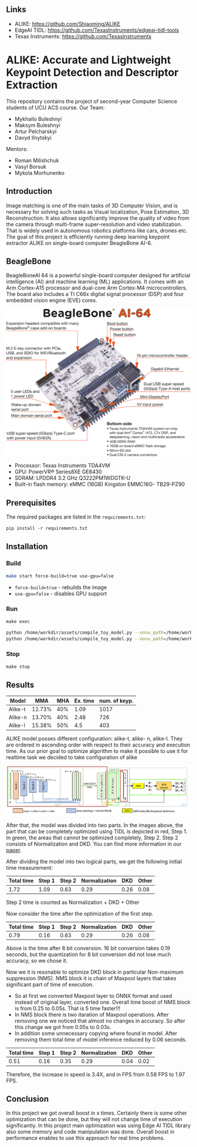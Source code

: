 ## Links
- ALIKE: https://github.com/Shiaoming/ALIKE
- EdgeAI TIDL: https://github.com/TexasInstruments/edgeai-tidl-tools
- Texas Instruments: https://github.com/TexasInstruments

# ALIKE: Accurate and Lightweight Keypoint Detection and Descriptor Extraction

This repository contains the project of second-year Computer Science students of UCU AСS course.
Our Team:
- Mykhailo Buleshnyi
- Maksym Buleshnyi
- Artur Pelcharskyi
- Davyd Ilnytskyi

Mentors:
- Roman Milishchuk
- Vasyl Borsuk
- Mykola Morhunenko

## Introduction

Image matching is one of the main tasks of 3D Computer
Vision, and is necessary for solving such tasks as Visual localization, Pose Estimation, 3D Reconstruction. It also allows significantly improve the quality of video from the camera through multi-frame super-resolution and video stabilization. That is widely used in autonomous robotics platforms like cars, drones etc. The goal of this project is efficiently running deep learning keypoint extractor ALIKE on single-board computer BeagleBone AI-6.

## BeagleBone

BeagleBoneAI 64 is a powerful single-board computer designed for artificial intelligence (AI) and machine learning (ML) applications. It comes with an Arm Cortex-A15 processor and dual-core Arm Cortex-M4 microcontrollers. The board also includes a TI C66x digital signal processor (DSP) and four embedded vision engine (EVE) cores.

![alt text](./images/beaglebone.png)

- Processor: Texas Instruments TDA4VM
- GPU: PowerVR® Series8XE GE8430
- SDRAM: LPDDR4 3.2 GHz Q3222PM1WDGTK-U
- Built-in flash memory: eMMC (16GB) Kingston EMMC16G-
TB29-PZ90

## Prerequisites

The required packages are listed in the `requirements.txt`:

```python3
pip install -r requirements.txt
```

## Installation

### Build
```bash
make start force-build=true use-gpu=false
```
* `force-build=true` - rebuilds the image
* `use-gpu=false` - disables GPU support

### Run
```
make exec
```

```bash
python /home/workdir/assets/compile_toy_model.py --onnx_path=/home/workdir/assets/toy_model_opset11.onnx --artifacts_folder=/home/workdir/assets/artifacts compile
python /home/workdir/assets/compile_toy_model.py --onnx_path=/home/workdir/assets/toy_model_opset11.onnx --artifacts_folder=/home/workdir/assets/artifacts inference
```

### Stop
```
make stop
```

## Results

| Model | MMA | MHA | Ex. time | num. of keyp. |
| --- | --- | --- | --- | --- |
| Alike-t | 12.73% | 40% | 1.09 | 1017 |
| Alike-n | 13.70% | 40% | 2.48 | 726 |
| Alike-l | 15.38% | 50% | 4.5 | 403 |

ALIKE model posses different configuration: alike-t, alike-
n, alike-l. They are ordered in ascending order with respect to their accuracy and execution time. As our prior goal to optimize algorithm to make it possible to use it for realtime task we decided to take configuration of alike

![alt text](./images/alike_split.jpg)

After that, the model was divided into two parts. In the images above, the part that can be completely optimized using TIDL is depicted in red, Step 1. In green, the areas that cannot be optimized completely, Step 2. Step 2 consists of Normalization and DKD. You can find more information in our [paper](https://www.overleaf.com/project/65e83c944189b6665887bb0e).

After dividing the model into two logical parts, we get the following initial time measurement:

| Total time | Step 1 | Step 2 | Normalization | DKD | Other |
| --- | --- | --- | --- | --- | --- |
| 1.72 | 1.09 | 0.63 | 0.29 | 0.26 | 0.08 |

Step 2 time is counted as Normalization + DKD + Other

Now consider the time after the optimization of the first step.

| Total time | Step 1 | Step 2 | Normalization | DKD | Other |
| --- | --- | --- | --- | --- | --- |
| 0.79 | 0.16 | 0.63 | 0.29 | 0.26 | 0.08 |

Above is the time after 8 bit conversion. 16 bit conversion takes 0.19 seconds, but the quantization for 8 bit conversion did not lose much accuracy, so we chose it.

Now we it is resonable to optimize DKD block in particular Non-maximum suppression (NMS).
NMS block it is chain of Maxpool layers that takes significant part of time of execution. 
- So at first we converted Maxpool layer to ONNX format and used instead of original layer, converted one. Overall time boost of NMS block is from 0.25 to 0.05s. That is 5 time faster!!!
- In NMS block there is two itaration of Maxpool operations. After removing one we noticed that almost no changes in accuracy. So after this change we got from 0.05s to 0.03s.
- In addition some unnecessary copying where found in model. After removing them total time of model inference reduced by 0.06 seconds.

| Total time | Step 1 | Step 2 | Normalization | DKD | Other |
| --- | --- | --- | --- | --- | --- |
| 0.51 | 0.16 | 0.35 | 0.29 | 0.04 | 0.02 |

Therefore, the increase in speed is 3.4X, and in FPS from 0.58 FPS to 1.97 FPS.


## Conclusion

In this project we got overall boost in x times. Certainly
there is some other optimization that can be done, but they
will not change time of execution significantly. In this project main optimization was using Edge AI TIDL library also some memory and code manipulation was done. Overall boost in performance enables to use this approach for real time problems.